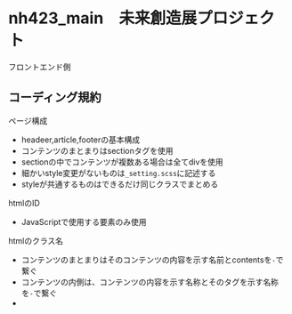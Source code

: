 # nh423_main　未来創造展プロジェクト
フロントエンド側

## コーディング規約　
ページ構成
- headeer,article,footerの基本構成
- コンテンツのまとまりはsectionタグを使用
- sectionの中でコンテンツが複数ある場合は全てdivを使用
- 細かいstyle変更がないものは`_setting.scss`に記述する
- styleが共通するものはできるだけ同じクラスでまとめる

htmlのID
- JavaScriptで使用する要素のみ使用

htmlのクラス名
- コンテンツのまとまりはそのコンテンツの内容を示す名前とcontentsを`-`で繋ぐ
- コンテンツの内側は、コンテンツの内容を示す名称とそのタグを示す名称を`-`で繋ぐ
-

